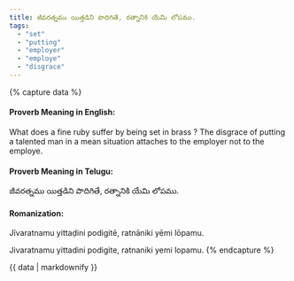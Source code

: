 ```yaml
---
title: జీవరత్నము యిత్తడిని పొదిగితే, రత్నానికి యేమి లోపము.
tags:
  - "set"
  - "putting"
  - "employer"
  - "employe"
  - "disgrace"
---
```


{% capture data %}
#### Proverb Meaning in English:
What does a fine ruby suffer by being set in brass ?
The disgrace of putting a talented man in a mean situation attaches to the employer not to the employe.

#### Proverb Meaning in Telugu:
జీవరత్నము యిత్తడిని పొదిగితే, రత్నానికి యేమి లోపము.

#### Romanization:
Jīvaratnamu yittaḍini podigitē, ratnāniki yēmi lōpamu.

Jivaratnamu yittadini podigite, ratnaniki yemi lopamu.
{% endcapture %}

{{ data | markdownify }}

